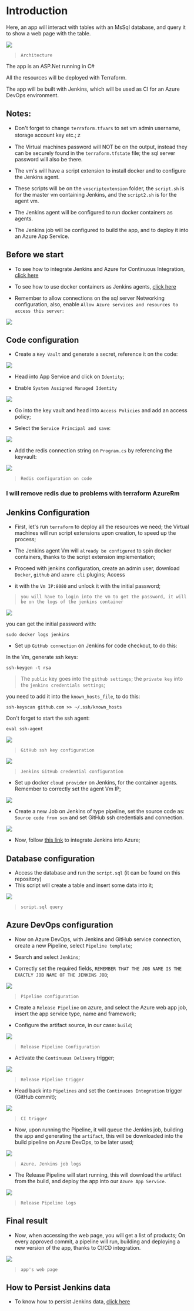 # Introduction

Here, an app will interact with tables with an MsSql database, and query it to show a web page with the table.

![](images/Architecture.png)

>`Architecture`

The app is an ASP.Net running in C#

All the resources will be deployed with Terraform.

The app will be built with Jenkins, which will be used as CI for an Azure DevOps environment.

## Notes:

- Don't forget to change `terraform.tfvars` to set vm admin username, storage account key etc.;ｚ

- The Virtual machines password will NOT be on the output, instead they can be securely found in the `terraform.tfstate` file; the sql server password will also be there.

- The vm's will have a script extension to install docker and to configure the Jenkins agent.

- These scripts will be on the `vmscriptextension` folder, the `script.sh` is for the master vm containing Jenkins, and the `script2.sh` is for the agent vm.

- The Jenkins agent will be configured to run docker containers as agents.

- The Jenkins job will be configured to build the app, and to deploy it into an Azure App Service.

## Before we start

- To see how to integrate Jenkins and Azure for Continuous Integration, [click here](https://github.com/nokorinotsubasa/CI-jenkins-azure)

- To see how to use docker containers as Jenkins agents, [click here](https://github.com/nokorinotsubasa/jenkins-docker-agent)

- Remember to allow connections on the sql server Networking configuration, also, enable `Allow Azure services and resources to access this server`:

![](images/sqlservernetworkingconfiguration.png)


## Code configuration

- Create a `Key Vault` and generate a secret, reference it on the code:

![](images/keyvaultreference.png)

- Head into App Service and click on `Identity`;

- Enable `System Assigned Managed Identity`

![](images/enablesystemassigned.png)

- Go into the key vault and head into `Access Policies` and add an access policy;

- Select the `Service Principal and save`:

![](images/accesspolicyconfiguration.png)

- Add the redis connection string on `Program.cs` by referencing the keyvault:

![](images/rediscodesecured.png)

>`Redis configuration on code`

### I will remove redis due to problems with terraform AzureRm


## Jenkins Configuration

- First, let's run `terraform` to deploy all the resources we need; the Virtual machines will run script extensions upon creation, to speed up the process;

- The Jenkins agent Vm will `already be configured` to spin docker containers, thanks to the script extension implementation;

- Proceed with jenkins configuration, create an admin user, download `Docker`, `github` and `azure cli` plugins; Access
- it with the `Vm IP:8080` and unlock it with the initial password;
>`you will have to login into the vm to get the password, it will be on the logs of the jenkins container`

![](images/unlockJenkins.png)

you can get the initial password with:

    sudo docker logs jenkins

- Set up `GitHub connection` on Jenkins for code checkout, to do this:

In the Vm, generate ssh keys:

    ssh-keygen -t rsa

>The `public` key goes into the `github settings`; the `private key` into the `jenkins credentials settings`;

you need to add it into the `known_hosts_file`, to do this:

    ssh-keyscan github.com >> ~/.ssh/known_hosts

Don't forget to start the ssh agent:

    eval ssh-agent

![](images/githubsshkeyconfiguration.png)

>`GitHub ssh key configuration`

![](images/sshgithubcredentials.png)

>`Jenkins GitHub credential configuration`

- Set up docker `cloud provider` on Jenkins, for the container agents. Remember to correctly set the agent Vm IP;

![](images/jenkinscloudconfiguration.png)

- Create a new Job on Jenkins of type pipeline, set the source code as: `Source code from scm` and set GitHub ssh credentials and connection.

![](images/jenkinspipelinejobcreation.png)

- Now, follow [this link](https://github.com/nokorinotsubasa/CI-jenkins-azure) to integrate Jenkins into Azure;

## Database configuration

- Access the database and run the `script.sql` (it can be found on this repository)
- This script will create a table and insert some data into it;

![](images/sqlquery.png)

>`script.sql query`

## Azure DevOps configuration

- Now on Azure DevOps, with Jenkins and GitHub service connection, create a new Pipeline, select `Pipeline template`;

- Search and select `Jenkins`;

- Correctly set the required fields, `REMEMBER THAT THE JOB NAME IS THE EXACTLY JOB NAME OF THE JENKINS JOB`;

![](images/pipelineconfiguration.png)

>`Pipeline configuration`

- Create a `Release Pipeline` on azure, and select the Azure web app job, insert the app service type, name and framework;

- Configure the artifact source, in our case: `build`;

![](images/releasepipelineartifact.png)

>`Release Pipeline Configuration`

- Activate the `Continuous Delivery` trigger;

![](images/CDtrigger.png)

>`Release Pipeline trigger`

- Head back into `Pipelines` and set the `Continuous Integration` trigger (GitHub commit);

![](images/pipelineCItrigger.png)

>`CI trigger`

- Now, upon running the Pipeline, it will queue the Jenkins job, building the app and generating the `artifact`, this will be downloaded into the build pipeline on Azure DevOps, to be later used;

![](images/queuejenkinsjob.png)

>`Azure, Jenkins job logs`

- The Release Pipeline will start running, this will download the artifact from the build, and deploy the app into our `Azure App Service`.

![](images/releasePipelineLogs.png)

>`Release Pipeline logs`

## Final result

- Now, when accessing the web page, you will get a list of products; On every approved commit, a pipeline will run, building and deploying a new version of the app, thanks to CI/CD integration.

![](images/appwebpage.png)
>`app's web page`

## How to Persist Jenkins data

- To know how to persist Jenkins data, [click here](https://github.com/nokorinotsubasa/tar-jenkins-docker)